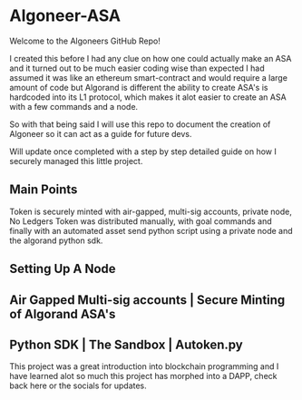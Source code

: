 # Algoneer-ASA

Welcome to the Algoneers GitHub Repo!

I created this before I had any clue on how one could actually make an ASA and it turned out to
be much easier coding wise than expected I had assumed it was like an ethereum smart-contract and would require a large amount of code
but Algorand is different the ability to create ASA's is hardcoded into its L1 protocol, which makes it alot easier to create an ASA
with a few commands and a node.

So with that being said I will use this repo to document the creation of Algoneer so it can act as a guide for future devs.

Will update once completed with a step by step detailed guide on how I securely managed this little project.

## Main Points

Token is securely minted with air-gapped, multi-sig accounts, private node, No Ledgers
Token was distributed manually, with goal commands and finally with an automated asset send python script using a private node and the algorand python sdk.

## Setting Up A Node

## Air Gapped Multi-sig accounts | Secure Minting of Algorand ASA's 

## Python SDK | The Sandbox | Autoken.py

This project was a great introduction into blockchain programming and I have learned alot so much this project has morphed into a DAPP, check back here or the socials for updates.
